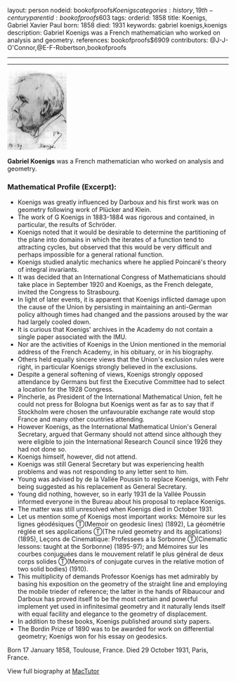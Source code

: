 layout: person
nodeid: bookofproofs$Koenigs
categories: history,19th-century
parentid: bookofproofs$603
tags: 
orderid: 1858
title: Koenigs, Gabriel Xavier Paul
born: 1858
died: 1931
keywords: gabriel koenigs,koenigs
description: Gabriel Koenigs was a French mathematician who worked on analysis and geometry.
references: bookofproofs$6909
contributors: @J-J-O'Connor,@E-F-Robertson,bookofproofs

---



---

![Koenigs.jpg](https://github.com/bookofproofs/bookofproofs.github.io/blob/main/_sources/_assets/images/portraits/Koenigs.jpg?raw=true)

**Gabriel Koenigs** was a French mathematician who worked on analysis and geometry.

### Mathematical Profile (Excerpt):
* Koenigs was greatly influenced by Darboux and his first work was on geometry following work of Plücker and Klein.
* The work of G Koenigs in 1883-1884 was rigorous and contained, in particular, the results of Schröder.
* Koenigs noted that it would be desirable to determine the partitioning of the plane into domains in which the iterates of a function tend to attracting cycles, but observed that this would be very difficult and perhaps impossible for a general rational function.
* Koenigs studied analytic mechanics where he applied Poincaré's theory of integral invariants.
* It was decided that an International Congress of Mathematicians should take place in September 1920 and Koenigs, as the French delegate, invited the Congress to Strasbourg.
* In light of later events, it is apparent that Koenigs inflicted damage upon the cause of the Union by persisting in maintaining an anti-German policy although times had changed and the passions aroused by the war had largely cooled down.
* It is curious that Koenigs' archives in the Academy do not contain a single paper associated with the IMU.
* Nor are the activities of Koenigs in the Union mentioned in the memorial address of the French Academy, in his obituary, or in his biography.
* Others held equally sincere views that the Union's exclusion rules were right, in particular Koenigs strongly believed in the exclusions.
* Despite a general softening of views, Koenigs strongly opposed attendance by Germans but first the Executive Committee had to select a location for the 1928 Congress.
* Pincherle, as President of the International Mathematical Union, felt he could not press for Bologna but Koenigs went as far as to say that if Stockholm were chosen the unfavourable exchange rate would stop France and many other countries attending.
* However Koenigs, as the International Mathematical Union's General Secretary, argued that Germany should not attend since although they were eligible to join the International Research Council since 1926 they had not done so.
* Koenigs himself, however, did not attend.
* Koenigs was still General Secretary but was experiencing health problems and was not responding to any letter sent to him.
* Young was advised by de la Vallée Poussin to replace Koenigs, with Fehr being suggested as his replacement as General Secretary.
* Young did nothing, however, so in early 1931 de la Vallée Poussin informed everyone in the Bureau about his proposal to replace Koenigs.
* The matter was still unresolved when Koenigs died in October 1931.
* Let us mention some of Koenigs most important works: Mémoire sur les lignes géodésiques Ⓣ(Memoir on geodesic lines) (1892), La géométrie réglée et ses applications Ⓣ(The ruled geometry and its applications) (1895), Leçons de Cinematique: Professees a la Sorbonne Ⓣ(Cinematic lessons: taught at the Sorbonne) (1895-97); and Mémoires sur les courbes conjuguées dans le mouvement relatif le plus général de deux corps solides Ⓣ(Memoirs of conjugate curves in the relative motion of two solid bodies) (1910).
* This multiplicity of demands Professor Koenigs has met admirably by basing his exposition on the geometry of the straight line and employing the mobile trieder of reference; the latter in the hands of Ribaucour and Darboux has proved itself to be the most certain and powerful implement yet used in infinitesimal geometry and it naturally lends itself with equal facility and elegance to the geometry of displacement.
* In addition to these books, Koenigs published around sixty papers.
* The Bordin Prize of 1890 was to be awarded for work on differential geometry; Koenigs won for his essay on geodesics.

Born 17 January 1858, Toulouse, France. Died 29 October 1931, Paris, France.

View full biography at [MacTutor](https://mathshistory.st-andrews.ac.uk/Biographies/Koenigs/)
